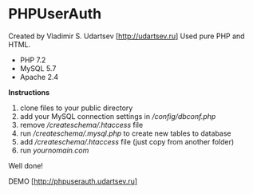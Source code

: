 # PHPUserAuth

Created by Vladimir S. Udartsev [http://udartsev.ru]
Used pure PHP and HTML.

- PHP 7.2
- MySQL 5.7
- Apache 2.4

**Instructions**
1) clone files to your public directory
2) add your MySQL connection settings in */config/dbconf.php*
3) remove */createschema/.htaccess* file
4) run */createschema/.mysql.php* to create new tables to database
5) add */createschema/.htaccess* file (just copy from another folder)
6) run *yournomain.com*

Well done!

DEMO [http://phpuserauth.udartsev.ru]
